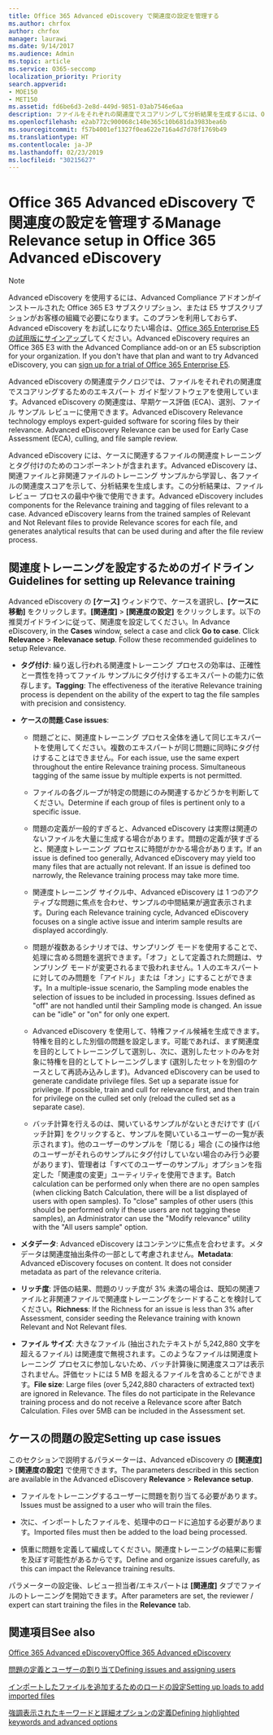 ```yaml
---
title: Office 365 Advanced eDiscovery で関連度の設定を管理する
ms.author: chrfox
author: chrfox
manager: laurawi
ms.date: 9/14/2017
ms.audience: Admin
ms.topic: article
ms.service: O365-seccomp
localization_priority: Priority
search.appverid:
- MOE150
- MET150
ms.assetid: fd6be6d3-2e8d-449d-9851-03ab7546e6aa
description: ファイルをそれぞれの関連度でスコアリングして分析結果を生成するには、Office 365 Advanced eDiscovery で関連度トレーニングを設定するための推奨事項を参照してください。
ms.openlocfilehash: e2ab772c900068c140e365c10b681da3983bea6b
ms.sourcegitcommit: f57b4001ef1327f0ea622e716a4d7d78f1769b49
ms.translationtype: HT
ms.contentlocale: ja-JP
ms.lasthandoff: 02/23/2019
ms.locfileid: "30215627"
---
```

# <a name="manage-relevance-setup-in-office-365-advanced-ediscovery"></a><span data-ttu-id="c2469-103">Office 365 Advanced eDiscovery で関連度の設定を管理する</span><span class="sxs-lookup"><span data-stu-id="c2469-103">Manage Relevance setup in Office 365 Advanced eDiscovery</span></span>

> [!NOTE]
> <span data-ttu-id="c2469-p101">Advanced eDiscovery を使用するには、Advanced Compliance アドオンがインストールされた Office 365 E3 サブスクリプション、または E5 サブスクリプションがお客様の組織で必要になります。このプランを利用しておらず、Advanced eDiscovery をお試しになりたい場合は、[Office 365 Enterprise E5 の試用版にサインアップ](https://go.microsoft.com/fwlink/p/?LinkID=698279)してください。</span><span class="sxs-lookup"><span data-stu-id="c2469-p101">Advanced eDiscovery requires an Office 365 E3 with the Advanced Compliance add-on or an E5 subscription for your organization. If you don't have that plan and want to try Advanced eDiscovery, you can [sign up for a trial of Office 365 Enterprise E5](https://go.microsoft.com/fwlink/p/?LinkID=698279).</span></span> 
  
 <span data-ttu-id="c2469-p102">Advanced eDiscovery の関連度テクノロジでは、ファイルをそれぞれの関連度でスコアリングするためのエキスパート ガイド型ソフトウェアを使用しています。Advanced eDiscovery の関連度は、早期ケース評価 (ECA)、選別、ファイル サンプル レビューに使用できます。</span><span class="sxs-lookup"><span data-stu-id="c2469-p102">Advanced eDiscovery Relevance technology employs expert-guided software for scoring files by their relevance. Advanced eDiscovery Relevance can be used for Early Case Assessment (ECA), culling, and file sample review.</span></span> 
  
 <span data-ttu-id="c2469-p103">Advanced eDiscovery には、ケースに関連するファイルの関連度トレーニングとタグ付けのためのコンポーネントが含まれます。Advanced eDiscovery は、関連ファイルと非関連ファイルのトレーニング サンプルから学習し、各ファイルの関連度スコアを示して、分析結果を生成します。この分析結果は、ファイル レビュー プロセスの最中や後で使用できます。</span><span class="sxs-lookup"><span data-stu-id="c2469-p103">Advanced eDiscovery includes components for the Relevance training and tagging of files relevant to a case. Advanced eDiscovery learns from the trained samples of Relevant and Not Relevant files to provide Relevance scores for each file, and generates analytical results that can be used during and after the file review process.</span></span> 
  
## <a name="guidelines-for-setting-up-relevance-training"></a><span data-ttu-id="c2469-110">関連度トレーニングを設定するためのガイドライン</span><span class="sxs-lookup"><span data-stu-id="c2469-110">Guidelines for setting up Relevance training</span></span>

 <span data-ttu-id="c2469-p104">Advanced eDiscovery の **[ケース]** ウィンドウで、ケースを選択し、**[ケースに移動]** をクリックします。**[関連度]** \> **[関連度の設定]** をクリックします。以下の推奨ガイドラインに従って、関連度を設定してください。</span><span class="sxs-lookup"><span data-stu-id="c2469-p104">In Advance eDiscovery, in the **Cases** window, select a case and click **Go to case**. Click **Relevance** \> **Relevanace setup**. Follow these recommended guidelines to setup Relevance.</span></span> 
  
- <span data-ttu-id="c2469-114">**タグ付け**: 繰り返し行われる関連度トレーニング プロセスの効率は、正確性と一貫性を持ってファイル サンプルにタグ付けするエキスパートの能力に依存します。</span><span class="sxs-lookup"><span data-stu-id="c2469-114">**Tagging**: The effectiveness of the iterative Relevance training process is dependent on the ability of the expert to tag the file samples with precision and consistency.</span></span>
    
- <span data-ttu-id="c2469-115">**ケースの問題**:</span><span class="sxs-lookup"><span data-stu-id="c2469-115">**Case issues**:</span></span> 
    
  - <span data-ttu-id="c2469-p105">問題ごとに、関連度トレーニング プロセス全体を通して同じエキスパートを使用してください。複数のエキスパートが同じ問題に同時にタグ付けすることはできません。</span><span class="sxs-lookup"><span data-stu-id="c2469-p105">For each issue, use the same expert throughout the entire Relevance training process. Simultaneous tagging of the same issue by multiple experts is not permitted.</span></span>
    
  - <span data-ttu-id="c2469-118">ファイルの各グループが特定の問題にのみ関連するかどうかを判断してください。</span><span class="sxs-lookup"><span data-stu-id="c2469-118">Determine if each group of files is pertinent only to a specific issue.</span></span> 
    
  - <span data-ttu-id="c2469-p106">問題の定義が一般的すぎると、Advanced eDiscovery は実際は関連のないファイルを大量に生成する場合があります。問題の定義が狭すぎると、関連度トレーニング プロセスに時間がかかる場合があります。</span><span class="sxs-lookup"><span data-stu-id="c2469-p106">If an issue is defined too generally, Advanced eDiscovery may yield too many files that are actually not relevant. If an issue is defined too narrowly, the Relevance training process may take more time.</span></span> 
    
  - <span data-ttu-id="c2469-121">関連度トレーニング サイクル中、Advanced eDiscovery は 1 つのアクティブな問題に焦点を合わせ、サンプルの中間結果が適宜表示されます。</span><span class="sxs-lookup"><span data-stu-id="c2469-121">During each Relevance training cycle, Advanced eDiscovery focuses on a single active issue and interim sample results are displayed accordingly.</span></span>
    
  - <span data-ttu-id="c2469-p107">問題が複数あるシナリオでは、サンプリング モードを使用することで、処理に含める問題を選択できます。「オフ」として定義された問題は、サンプリング モードが変更されるまで扱われません。1 人のエキスパートに対してのみ問題を「アイドル」または「オン」にすることができます。</span><span class="sxs-lookup"><span data-stu-id="c2469-p107">In a multiple-issue scenario, the Sampling mode enables the selection of issues to be included in processing. Issues defined as "off" are not handled until their Sampling mode is changed. An issue can be "idle" or "on" for only one expert.</span></span>
    
  -  <span data-ttu-id="c2469-p108">Advanced eDiscovery を使用して、特権ファイル候補を生成できます。特権を目的とした別個の問題を設定します。可能であれば、まず関連度を目的としてトレーニングして選別し、次に、選別したセットのみを対象に特権を目的としてトレーニングします (選別したセットを別個のケースとして再読み込みします)。</span><span class="sxs-lookup"><span data-stu-id="c2469-p108">Advanced eDiscovery can be used to generate candidate privilege files. Set up a separate issue for privilege. If possible, train and cull for relevance first, and then train for privilege on the culled set only (reload the culled set as a separate case).</span></span> 
    
  - <span data-ttu-id="c2469-p109">バッチ計算を行えるのは、開いているサンプルがないときだけです ([バッチ計算] をクリックすると、サンプルを開いているユーザーの一覧が表示されます)。他のユーザーのサンプルを「閉じる」場合 (この操作は他のユーザーがそれらのサンプルにタグ付けしていない場合のみ行う必要があります)、管理者は「すべてのユーザーのサンプル」オプションを指定した「関連度の変更」ユーティリティを使用できます。</span><span class="sxs-lookup"><span data-stu-id="c2469-p109">Batch calculation can be performed only when there are no open samples (when clicking Batch Calculation, there will be a list displayed of users with open samples). To "close" samples of other users (this should be performed only if these users are not tagging these samples), an Administrator can use the "Modify relevance" utility with the "All users sample" option.</span></span>
    
- <span data-ttu-id="c2469-p110">**メタデータ**: Advanced eDiscovery はコンテンツに焦点を合わせます。メタデータは関連度抽出条件の一部として考慮されません。</span><span class="sxs-lookup"><span data-stu-id="c2469-p110">**Metadata**: Advanced eDiscovery focuses on content. It does not consider metadata as part of the relevance criteria.</span></span> 
    
- <span data-ttu-id="c2469-132">**リッチ度**: 評価の結果、問題のリッチ度が 3% 未満の場合は、既知の関連ファイルと非関連ファイルで関連度トレーニングをシードすることを検討してください。</span><span class="sxs-lookup"><span data-stu-id="c2469-132">**Richness**: If the Richness for an issue is less than 3% after Assessment, consider seeding the Relevance training with known Relevant and Not Relevant files.</span></span>
    
- <span data-ttu-id="c2469-p111">**ファイル サイズ**: 大きなファイル (抽出されたテキストが 5,242,880 文字を超えるファイル) は関連度で無視されます。このようなファイルは関連度トレーニング プロセスに参加しないため、バッチ計算後に関連度スコアは表示されません。評価セットには 5 MB を超えるファイルを含めることができます。</span><span class="sxs-lookup"><span data-stu-id="c2469-p111">**File size**: Large files (over 5,242,880 characters of extracted text) are ignored in Relevance. The files do not participate in the Relevance training process and do not receive a Relevance score after Batch Calculation. Files over 5MB can be included in the Assessment set.</span></span>
    
## <a name="setting-up-case-issues"></a><span data-ttu-id="c2469-136">ケースの問題の設定</span><span class="sxs-lookup"><span data-stu-id="c2469-136">Setting up case issues</span></span>

<span data-ttu-id="c2469-137">このセクションで説明するパラメーターは、Advanced eDiscovery の **[関連度]** \> **[関連度の設定]** で使用できます。</span><span class="sxs-lookup"><span data-stu-id="c2469-137">The parameters described in this section are available in the Advanced eDiscovery **Relevance** \> **Relevance setup**.</span></span> 
  
- <span data-ttu-id="c2469-138">ファイルをトレーニングするユーザーに問題を割り当てる必要があります。</span><span class="sxs-lookup"><span data-stu-id="c2469-138">Issues must be assigned to a user who will train the files.</span></span>
    
- <span data-ttu-id="c2469-139">次に、インポートしたファイルを、処理中のロードに追加する必要があります。</span><span class="sxs-lookup"><span data-stu-id="c2469-139">Imported files must then be added to the load being processed.</span></span>
    
- <span data-ttu-id="c2469-140">慎重に問題を定義して編成してください。関連度トレーニングの結果に影響を及ぼす可能性があるからです。</span><span class="sxs-lookup"><span data-stu-id="c2469-140">Define and organize issues carefully, as this can impact the Relevance training results.</span></span>
    
<span data-ttu-id="c2469-141">パラメーターの設定後、レビュー担当者/エキスパートは **[関連度]** タブでファイルのトレーニングを開始できます。</span><span class="sxs-lookup"><span data-stu-id="c2469-141">After parameters are set, the reviewer / expert can start training the files in the **Relevance** tab.</span></span> 
  
## <a name="see-also"></a><span data-ttu-id="c2469-142">関連項目</span><span class="sxs-lookup"><span data-stu-id="c2469-142">See also</span></span>

[<span data-ttu-id="c2469-143">Office 365 Advanced eDiscovery</span><span class="sxs-lookup"><span data-stu-id="c2469-143">Office 365 Advanced eDiscovery</span></span>](office-365-advanced-ediscovery.md)
  
[<span data-ttu-id="c2469-144">問題の定義とユーザーの割り当て</span><span class="sxs-lookup"><span data-stu-id="c2469-144">Defining issues and assigning users</span></span>](define-issues-and-assign-users.md)
  
[<span data-ttu-id="c2469-145">インポートしたファイルを追加するためのロードの設定</span><span class="sxs-lookup"><span data-stu-id="c2469-145">Setting up loads to add imported files</span></span>](set-up-loads-to-add-imported-files.md)
  
[<span data-ttu-id="c2469-146">強調表示されたキーワードと詳細オプションの定義</span><span class="sxs-lookup"><span data-stu-id="c2469-146">Defining highlighted keywords and advanced options</span></span>](define-highlighted-keywords-and-advanced-options.md)

